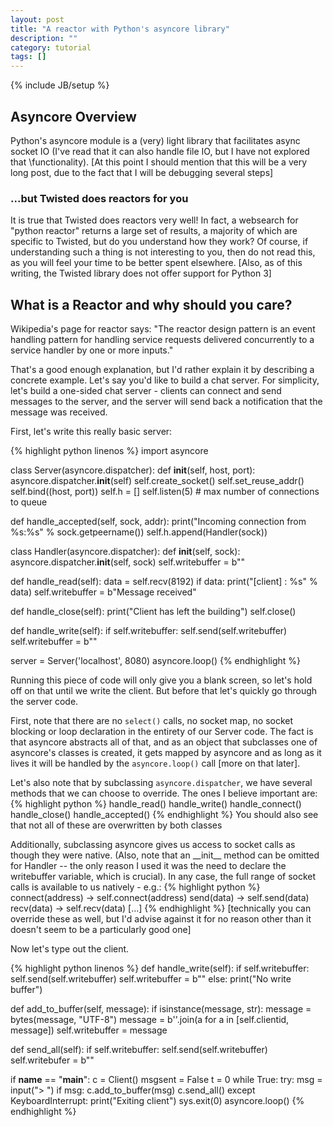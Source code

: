 ```yaml
---
layout: post
title: "A reactor with Python's asyncore library"
description: ""
category: tutorial
tags: []
---
```

{% include JB/setup %}
## Asyncore Overview

Python's asyncore module is a \(very\) light library that facilitates async socket IO \(I've read that it can also handle file IO, but I have not explored that \functionality). \[At this point I should mention that this will be a very long post, due to the fact that I will be debugging several steps\]

### ...but Twisted does reactors for you

It is true that Twisted does reactors very well! In fact, a websearch for "python reactor" returns a large set of results, a majority of which are specific to Twisted, but do you understand how they work? Of course, if understanding such a thing is not interesting to you, then do not read this, as you will feel your time to be better spent elsewhere. \[Also, as of this writing, the Twisted library does not offer support for Python 3\]

## What is a Reactor and why should you care?

Wikipedia's page for reactor says: "The reactor design pattern is an event handling pattern for handling service requests delivered concurrently to a service handler by one or more inputs."

That's a good enough explanation, but I'd rather explain it by describing a concrete example. Let's say you'd like to build a chat server. For simplicity, let's build a one-sided chat server - clients can connect and send messages to the server, and the server will send back a notification that the message was received.

First, let's write this really basic server:

{% highlight python linenos %}
import asyncore

class Server(asyncore.dispatcher):
  def __init__(self, host, port):
    asyncore.dispatcher.__init__(self)
    self.create_socket()
    self.set_reuse_addr()
    self.bind((host, port))
    self.h = []
    self.listen(5)  # max number of connections to queue
  
  def handle_accepted(self, sock, addr):
    print("Incoming connection from %s:%s" % sock.getpeername())
    self.h.append(Handler(sock))

class Handler(asyncore.dispatcher):
  def __init__(self, sock):
    asyncore.dispatcher.__init__(self, sock)
    self.writebuffer = b""
  
  def handle_read(self):
    data = self.recv(8192)
    if data:
      print("[client] : %s" % data)
      self.writebuffer = b"Message received"
  
  def handle_close(self):
    print("Client has left the building")
    self.close()
  
  def handle_write(self):
    if self.writebuffer:
      self.send(self.writebuffer)
      self.writebuffer = b""

server = Server('localhost', 8080)
asyncore.loop()
{% endhighlight %}

Running this piece of code will only give you a blank screen, so let's hold off on that until we write the client. But before that let's quickly go through the server code.

First, note that there are no `select()` calls, no socket map, no socket blocking or loop declaration in the entirety of our Server code. The fact is that asyncore abstracts all of that, and as an object that subclasses one of asyncore's classes is created, it gets mapped by asyncore and as long as it lives it will be handled by the `asyncore.loop()` call \[more on that later\].

Let's also note that by subclassing `asyncore.dispatcher`, we have several methods that we can choose to override. The ones I believe important are:
{% highlight python %}
handle_read()
handle_write()
handle_connect()
handle_close()
handle_accepted()
{% endhighlight %}
You should also see that not all of these are overwritten by both classes

Additionally, subclassing asyncore gives us access to socket calls as though they were native. \(Also, note that an \_\_init\_\_ method can be omitted for Handler -- the only reason I used it was the need to declare the writebuffer variable, which is crucial\). In any case, the full range of socket calls is available to us natively - e.g.:
{% highlight python %}
connect(address) -> self.connect(address)
send(data) -> self.send(data)
recv(data) -> self.recv(data)
[...]
{% endhighlight %}
\[technically you can override these as well, but I'd advise against it for no reason other than it doesn't seem to be a particularly good one\]

Now let's type out the client.

{% highlight python linenos %}
  def handle_write(self):
    if self.writebuffer:
      self.send(self.writebuffer)
      self.writebuffer = b""
    else:
      print("No write buffer")

  def add_to_buffer(self, message):
    if isinstance(message, str):
      message = bytes(message, "UTF-8")
    message = b''.join(a for a in [self.clientid, message])
    self.writebuffer = message

  def send_all(self):
    if self.writebuffer:
      self.send(self.writebuffer)
      self.writebufer = b""

if __name__ == "__main__":
  c = Client()
  msgsent = False
  t = 0
  while True:
    try:
      msg = input("> ")
      if msg:
        c.add_to_buffer(msg)
        c.send_all()
    except KeyboardInterrupt:
      print("Exiting client")
      sys.exit(0)
asyncore.loop()
{% endhighlight %}
